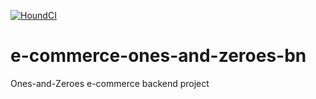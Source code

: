 [![HoundCI](https://img.shields.io/badge/reviewed%20by-Hound-%23a873d1.svg)](https://houndci.com)

 # e-commerce-ones-and-zeroes-bn
Ones-and-Zeroes e-commerce backend project
